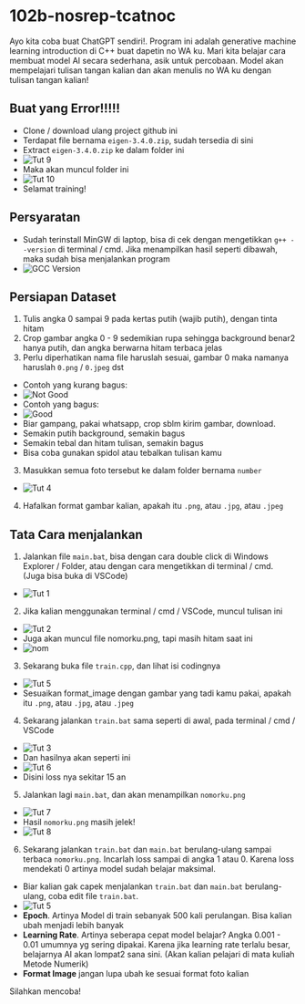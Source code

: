 # 102b-nosrep-tcatnoc

Ayo kita coba buat ChatGPT sendiri!. Program ini adalah generative machine learning introduction di C++ buat dapetin no WA ku. Mari kita belajar cara membuat model AI secara sederhana, asik untuk percobaan. Model akan mempelajari tulisan tangan kalian dan akan menulis no WA ku dengan tulisan tangan kalian!

## Buat yang Error!!!!!
- Clone / download ulang project github ini
- Terdapat file bernama `eigen-3.4.0.zip`, sudah tersedia di sini
- Extract `eigen-3.4.0.zip` ke dalam folder ini
- ![Tut 9](readmeimage/tut9.png)
- Maka akan muncul folder ini
- ![Tut 10](readmeimage/tut10.png)
- Selamat training!

## Persyaratan
- Sudah terinstall MinGW di laptop, bisa di cek dengan mengetikkan `g++ --version` di terminal / cmd. Jika menampilkan hasil seperti dibawah, maka sudah bisa menjalankan program
- ![GCC Version](readmeimage/gcc.png)

## Persiapan Dataset
1. Tulis angka 0 sampai 9 pada kertas putih (wajib putih), dengan tinta hitam
2. Crop gambar angka 0 - 9 sedemikian rupa sehingga background benar2 hanya putih, dan angka berwarna hitam terbaca jelas
3. Perlu diperhatikan nama file haruslah sesuai, gambar 0 maka namanya haruslah `0.png` / `0.jpeg` dst
- Contoh yang kurang bagus:
- ![Not Good](readmeimage/notgood.png)
- Contoh yang bagus:
- ![Good](readmeimage/good.png)
- Biar gampang, pakai whatsapp, crop sblm kirim gambar, download.
- Semakin putih background, semakin bagus
- Semakin tebal dan hitam tulisan, semakin bagus
- Bisa coba gunakan spidol atau tebalkan tulisan kamu
3. Masukkan semua foto tersebut ke dalam folder bernama `number`
- ![Tut 4](readmeimage/tut4.png)
4. Hafalkan format gambar kalian, apakah itu `.png`, atau `.jpg`, atau `.jpeg`

## Tata Cara menjalankan
1. Jalankan file `main.bat`, bisa dengan cara double click di Windows Explorer / Folder, atau dengan cara mengetikkan di terminal / cmd. (Juga bisa buka di VSCode)
- ![Tut 1](readmeimage/tut1.png)
2. Jika kalian menggunakan terminal / cmd / VSCode, muncul tulisan ini
- ![Tut 2](readmeimage/tut2.png)
- Juga akan muncul file nomorku.png, tapi masih hitam saat ini
- ![nom](readmeimage/nomorku.png)
3. Sekarang buka file `train.cpp`, dan lihat isi codingnya
- ![Tut 5](readmeimage/tut5.png)
- Sesuaikan format_image dengan gambar yang tadi kamu pakai, apakah itu `.png`, atau `.jpg`, atau `.jpeg`
4. Sekarang jalankan `train.bat` sama seperti di awal, pada terminal / cmd / VSCode
- ![Tut 3](readmeimage/tut3.png)
- Dan hasilnya akan seperti ini
- ![Tut 6](readmeimage/tut6.png)
- Disini loss nya sekitar 15 an
5. Jalankan lagi `main.bat`, dan akan menampilkan `nomorku.png`
- ![Tut 7](readmeimage/tut7.png)
- Hasil `nomorku.png` masih jelek!
- ![Tut 8](readmeimage/tut8.png)
6. Sekarang jalankan `train.bat` dan `main.bat` berulang-ulang sampai terbaca `nomorku.png`. Incarlah loss sampai di angka 1 atau 0. Karena loss mendekati 0 artinya model sudah belajar maksimal.
- Biar kalian gak capek menjalankan `train.bat` dan `main.bat` berulang-ulang, coba edit file `train.bat`.
- ![Tut 5](readmeimage/tut5.png)
- **Epoch**. Artinya Model di train sebanyak 500 kali perulangan. Bisa kalian ubah menjadi lebih banyak
- **Learning Rate**. Artinya seberapa cepat model belajar? Angka 0.001 - 0.01 umumnya yg sering dipakai. Karena jika learning rate terlalu besar, belajarnya AI akan lompat2 sana sini. (Akan kalian pelajari di mata kuliah Metode Numerik)
- **Format Image** jangan lupa ubah ke sesuai format foto kalian

Silahkan mencoba!